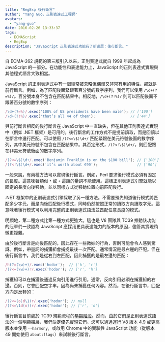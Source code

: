 ```yaml
---
title: "RegExp 後行斷言"
author: "Yang Guo，正則表達式工程師"
avatars:
  - "yang-guo"
date: 2016-02-26 13:33:37
tags:
  - ECMAScript
  - RegExp
description: "JavaScript 正則表達式功能有了新進展：後行斷言。"
---
```

自 ECMA-262 規範的第三版引入以來，正則表達式就自 1999 年起成為 JavaScript 的一部分。在功能性和表達能力上，JavaScript 的正則表達式實現與其他程式語言大致相當。

<!--truncate-->
JavaScript 的正則表達式中有一個經常被忽略但偶爾又非常有用的特性，那就是前行斷言。例如，為了匹配後面緊跟著百分號的數字序列，我們可以使用 `/\d+(?=%)/`。百分號本身不包含在匹配結果中。相反地，`/\d+(?!%)/` 則可以匹配後面不跟著百分號的數字序列：

```js
/\d+(?=%)/.exec('100% of US presidents have been male'); // ['100']
/\d+(?!%)/.exec('that’s all 44 of them');                // ['44']
```

與前行斷言相反的後行斷言在 JavaScript 中一直缺失，但在其他正則表達式實現中（例如 .NET 框架）是可用的。後行斷言的工作方式不是提前讀取，而是回讀以在斷言中進行匹配。可以使用 `/(?<=\$)\d+/` 匹配緊跟在美元符號後面的數字序列，其中美元符號不包含在匹配結果中。其否定形式，`/(?<!\$)\d+/`，則匹配跟在非美元符號後面的數字序列。

```js
/(?<=\$)\d+/.exec('Benjamin Franklin is on the $100 bill'); // ['100']
/(?<!\$)\d+/.exec('it’s worth about €90');                  // ['90']
```

一般來說，有兩種方法可以實現後行斷言。例如，Perl 要求後行模式必須有固定的長度。這意味著類似 `*` 或 `+` 這類的量詞不能使用。這樣正則表達式引擎就能以固定的長度向後移動，並以同樣方式從移動位置向前匹配後行。

.NET 框架中的正則表達式引擎採取了另一種方法。不需要預先知道後行模式將匹配多少字元，而是向後匹配後行模式，同時仍然按照正常的讀取方向讀取字元。這意味著後行模式可以利用完整的正則表達式語法並匹配任意長度的模式。

明顯地，第二種方式比第一種方式更強大。這也是 V8 團隊與 TC39 推動該功能的冠軍們一致認為 JavaScript 應採用更具表達能力的版本的原因，儘管其實現稍微更複雜。

由於後行斷言是向後匹配的，因此存在一些微妙的行為，否則可能會令人感到驚訝。例如，帶量詞的捕獲組會捕捉最後一次匹配。通常情況是最右邊的匹配。但在後行斷言中，我們是從右到左匹配，因此捕獲的是最左邊的匹配：

```js
/h(?=(\w)+)/.exec('hodor');  // ['h', 'r']
/(?<=(\w)+)r/.exec('hodor'); // ['r', 'h']
```

捕獲組可以在捕獲後通過反向引用進行引用。通常，反向引用必須在捕獲組的右邊。否則，它會匹配空字串，因為尚未捕獲任何內容。然而，在後行斷言中，匹配方向是反轉的：

```js
/(?<=(o)d\1)r/.exec('hodor'); // null
/(?<=\1d(o))r/.exec('hodor'); // ['r', 'o']
```

後行斷言目前處於 TC39 規範流程的[早期階段](https://github.com/tc39/proposal-regexp-lookbehind)。然而，由於它們是正則表達式語法的一個明顯擴展，我們決定優先實現它們。您可以通過運行 V8 版本 4.9 或更高版本並使用 `--harmony`，或啟用 Chrome 中的實驗性 JavaScript 功能（從版本 49 開始使用 `about:flags`）來試驗後行斷言。
